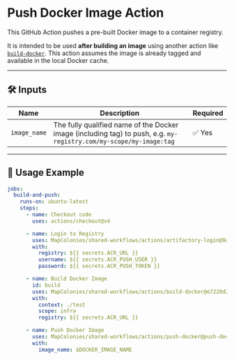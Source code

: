 # Push Docker Image Action

This GitHub Action pushes a pre-built Docker image to a container registry.

It is intended to be used **after building an image** using another action like [`build-docker`](../build-docker/).
This action assumes the image is already tagged and available in the local Docker cache.

---

## 🛠 Inputs

| Name         | Description                                        | Required |
|--------------|----------------------------------------------------|----------|
| `image_name` | The fully qualified name of the Docker image (including tag) to push, e.g. `my-registry.com/my-scope/my-image:tag` | ✅ Yes   |

---

## 🚀 Usage Example

<!-- x-release-please-start-version -->

```yaml
jobs:
  build-and-push:
    runs-on: ubuntu-latest
    steps:
      - name: Checkout code
        uses: actions/checkout@v4

      - name: Login to Registry
        uses: MapColonies/shared-workflows/actions/artifactory-login@9a05fd7a01e18746d69cc210b7e6defbd1cc79fc # v1.0.1
        with:
          registry: ${{ secrets.ACR_URL }}
          username: ${{ secrets.ACR_PUSH_USER }}
          password: ${{ secrets.ACR_PUSH_TOKEN }}

      - name: Build Docker Image
        id: build
        uses: MapColonies/shared-workflows/actions/build-docker@e7220d24b1c7ee5c8eaac7e50edc60239e829eb4 # v1.0.1
        with:
          context: ./test
          scope: infra
          registry: ${{ secrets.ACR_URL }}

      - name: Push Docker Image
        uses: MapColonies/shared-workflows/actions/push-docker@push-docker-v1.0.1
        with:
          image_name: $DOCKER_IMAGE_NAME
```
<!-- x-release-please-end-version -->
